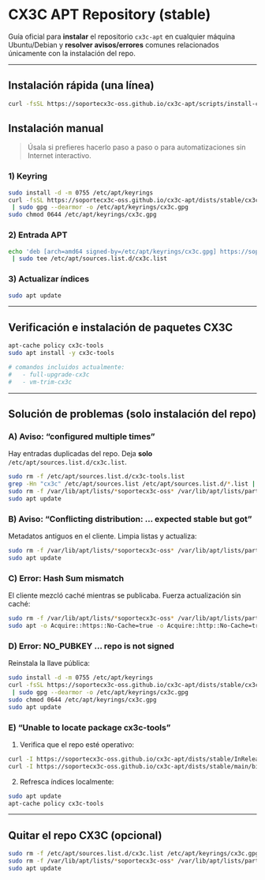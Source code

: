 # CX3C APT Repository (stable)

Guía oficial para **instalar** el repositorio `cx3c-apt` en cualquier máquina Ubuntu/Debian y **resolver avisos/errores** comunes relacionados únicamente con la instalación del repo.

---

## Instalación rápida (una línea)
```bash
curl -fsSL https://soportecx3c-oss.github.io/cx3c-apt/scripts/install-cx3c-repo.sh | bash
```

## Instalación manual
> Úsala si prefieres hacerlo paso a paso o para automatizaciones sin Internet interactivo.

### 1) Keyring
```bash
sudo install -d -m 0755 /etc/apt/keyrings
curl -fsSL https://soportecx3c-oss.github.io/cx3c-apt/dists/stable/cx3c.asc \
 | sudo gpg --dearmor -o /etc/apt/keyrings/cx3c.gpg
sudo chmod 0644 /etc/apt/keyrings/cx3c.gpg
```

### 2) Entrada APT
```bash
echo 'deb [arch=amd64 signed-by=/etc/apt/keyrings/cx3c.gpg] https://soportecx3c-oss.github.io/cx3c-apt stable main' \
 | sudo tee /etc/apt/sources.list.d/cx3c.list
```

### 3) Actualizar índices
```bash
sudo apt update
```

---

## Verificación e instalación de paquetes CX3C
```bash
apt-cache policy cx3c-tools
sudo apt install -y cx3c-tools

# comandos incluidos actualmente:
#   - full-upgrade-cx3c
#   - vm-trim-cx3c
```

---

## Solución de problemas (solo instalación del repo)

### A) Aviso: “configured multiple times”
Hay entradas duplicadas del repo. Deja **solo** `/etc/apt/sources.list.d/cx3c.list`.
```bash
sudo rm -f /etc/apt/sources.list.d/cx3c-tools.list
grep -Hn "cx3c" /etc/apt/sources.list /etc/apt/sources.list.d/*.list || true
sudo rm -f /var/lib/apt/lists/*soportecx3c-oss* /var/lib/apt/lists/partial/*soportecx3c-oss* 2>/dev/null || true
sudo apt update
```

### B) Aviso: “Conflicting distribution: … expected stable but got”
Metadatos antiguos en el cliente. Limpia listas y actualiza:
```bash
sudo rm -f /var/lib/apt/lists/*soportecx3c-oss* /var/lib/apt/lists/partial/*soportecx3c-oss* 2>/dev/null || true
sudo apt update
```

### C) Error: **Hash Sum mismatch**
El cliente mezcló caché mientras se publicaba. Fuerza actualización sin caché:
```bash
sudo rm -f /var/lib/apt/lists/*soportecx3c-oss* /var/lib/apt/lists/partial/*soportecx3c-oss* 2>/dev/null || true
sudo apt -o Acquire::https::No-Cache=true -o Acquire::http::No-Cache=true -o Acquire::http::No-Store=true update
```

### D) Error: **NO_PUBKEY … repo is not signed**
Reinstala la llave pública:
```bash
sudo install -d -m 0755 /etc/apt/keyrings
curl -fsSL https://soportecx3c-oss.github.io/cx3c-apt/dists/stable/cx3c.asc \
 | sudo gpg --dearmor -o /etc/apt/keyrings/cx3c.gpg
sudo chmod 0644 /etc/apt/keyrings/cx3c.gpg
sudo apt update
```

### E) “Unable to locate package cx3c-tools”
1) Verifica que el repo esté operativo:
```bash
curl -I https://soportecx3c-oss.github.io/cx3c-apt/dists/stable/InRelease
curl -I https://soportecx3c-oss.github.io/cx3c-apt/dists/stable/main/binary-amd64/Packages
```
2) Refresca índices localmente:
```bash
sudo apt update
apt-cache policy cx3c-tools
```

---

## Quitar el repo CX3C (opcional)
```bash
sudo rm -f /etc/apt/sources.list.d/cx3c.list /etc/apt/keyrings/cx3c.gpg
sudo rm -f /var/lib/apt/lists/*soportecx3c-oss* /var/lib/apt/lists/partial/*soportecx3c-oss* 2>/dev/null || true
sudo apt update
```

